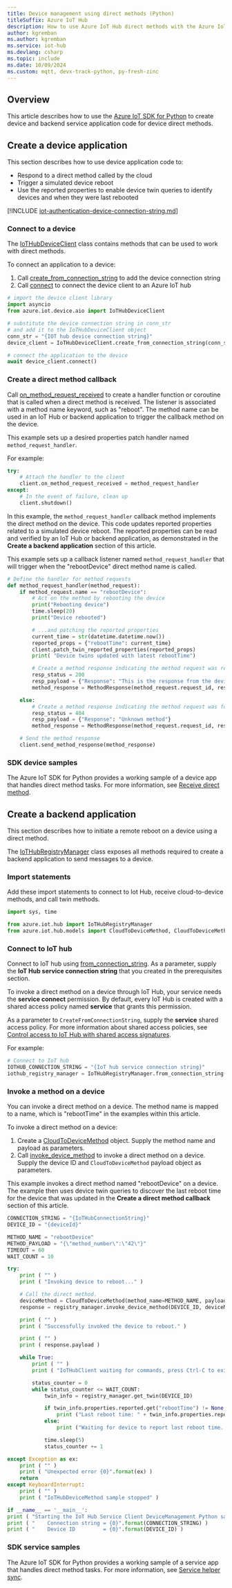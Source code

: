 ```yaml
---
title: Device management using direct methods (Python)
titleSuffix: Azure IoT Hub
description: How to use Azure IoT Hub direct methods with the Azure IoT SDK for Python for device management tasks including invoking a remote device reboot.
author: kgremban
ms.author: kgremban
ms.service: iot-hub
ms.devlang: csharp
ms.topic: include
ms.date: 10/09/2024
ms.custom: mqtt, devx-track-python, py-fresh-zinc
---
```


## Overview

This article describes how to use the [Azure IoT SDK for Python](https://github.com/Azure/azure-iot-sdk-python) to create device and backend service application code for device direct methods.

## Create a device application

This section describes how to use device application code to:

* Respond to a direct method called by the cloud
* Trigger a simulated device reboot
* Use the reported properties to enable device twin queries to identify devices and when they were last rebooted

[!INCLUDE [iot-authentication-device-connection-string.md](iot-authentication-device-connection-string.md)]

### Connect to a device

The [IoTHubDeviceClient](/python/api/azure-iot-device/azure.iot.device.iothubdeviceclient) class contains methods that can be used to work with direct methods.

To connect an application to a device:
1. Call [create_from_connection_string](/python/api/azure-iot-device/azure.iot.device.iothubdeviceclient?#azure-iot-device-iothubdeviceclient-create-from-connection-string) to add the device connection string
1. Call [connect](/python/api/azure-iot-device/azure.iot.device.iothubdeviceclient?#azure-iot-device-iothubdeviceclient-connect) to connect the device client to an Azure IoT hub

```python
# import the device client library
import asyncio
from azure.iot.device.aio import IoTHubDeviceClient

# substitute the device connection string in conn_str
# and add it to the IoTHubDeviceClient object
conn_str = "{IOT hub device connection string}"
device_client = IoTHubDeviceClient.create_from_connection_string(conn_str)

# connect the application to the device
await device_client.connect()
```

### Create a direct method callback

Call [on_method_request_received](/python/api/azure-iot-device/azure.iot.device.iothubdeviceclient?&#azure-iot-device-iothubdeviceclient-on-twin-desired-properties-patch-received) to create a handler function or coroutine that is called when a direct method is received. The listener is associated with a method name keyword, such as "reboot". The method name can be used in an IoT Hub or backend application to trigger the callback method on the device.

This example sets up a desired properties patch handler named `method_request_handler`.

For example:

```python
try:
    # Attach the handler to the client
    client.on_method_request_received = method_request_handler
except:
    # In the event of failure, clean up
    client.shutdown()
```

In this example, the `method_request_handler` callback method implements the direct method on the device. This code updates reported properties related to a simulated device reboot. The reported properties can be read and verified by an IoT Hub or backend application, as demonstrated in the **Create a backend application** section of this article.

This example sets up a callback listener named `method_request_handler` that will trigger when the "rebootDevice" direct method name is called.

```python
# Define the handler for method requests
def method_request_handler(method_request):
    if method_request.name == "rebootDevice":
        # Act on the method by rebooting the device
        print("Rebooting device")
        time.sleep(20)
        print("Device rebooted")

        # ...and patching the reported properties
        current_time = str(datetime.datetime.now())
        reported_props = {"rebootTime": current_time}
        client.patch_twin_reported_properties(reported_props)
        print( "Device twins updated with latest rebootTime")

        # Create a method response indicating the method request was resolved
        resp_status = 200
        resp_payload = {"Response": "This is the response from the device"}
        method_response = MethodResponse(method_request.request_id, resp_status, resp_payload)

    else:
        # Create a method response indicating the method request was for an unknown method
        resp_status = 404
        resp_payload = {"Response": "Unknown method"}
        method_response = MethodResponse(method_request.request_id, resp_status, resp_payload)

    # Send the method response
    client.send_method_response(method_response)
```

### SDK device samples

The Azure IoT SDK for Python provides a working sample of a device app that handles direct method tasks. For more information, see [Receive direct method](https://github.com/Azure/azure-iot-sdk-python/blob/main/samples/async-hub-scenarios/receive_direct_method.py).

## Create a backend application

This section describes how to initiate a remote reboot on a device using a direct method.

The [IoTHubRegistryManager](/python/api/azure-iot-hub/azure.iot.hub.iothubregistrymanager) class exposes all methods required to create a backend application to send messages to a device.

### Import statements

Add these import statements to connect to Iot Hub, receive cloud-to-device methods, and call twin methods.

```python
import sys, time

from azure.iot.hub import IoTHubRegistryManager
from azure.iot.hub.models import CloudToDeviceMethod, CloudToDeviceMethodResult, Twin
```

### Connect to IoT hub

Connect to IoT hub using [from_connection_string](/python/api/azure-iot-hub/azure.iot.hub.iothubregistrymanager?#azure-iot-hub-iothubregistrymanager-from-connection-string). As a parameter, supply the **IoT Hub service connection string** that you created in the prerequisites section.

To invoke a direct method on a device through IoT Hub, your service needs the **service connect** permission. By default, every IoT Hub is created with a shared access policy named **service** that grants this permission.

As a parameter to `CreateFromConnectionString`, supply the **service** shared access policy. For more information about shared access policies, see [Control access to IoT Hub with shared access signatures](/azure/iot-hub/authenticate-authorize-sas).

For example:

```python
# Connect to IoT hub
IOTHUB_CONNECTION_STRING = "{IoT hub service connection string}"
iothub_registry_manager = IoTHubRegistryManager.from_connection_string(IOTHUB_CONNECTION_STRING)
```

### Invoke a method on a device

You can invoke a direct method on a device. The method name is mapped to a name, which is "rebootTime" in the examples within this article.

To invoke a direct method on a device:

1. Create a [CloudToDeviceMethod](/python/api/azure-iot-hub/azure.iot.hub.protocol.models.cloudtodevicemethod) object. Supply the method name and payload as parameters.
1. Call [invoke_device_method](/python/api/azure-iot-hub/azure.iot.hub.iothub_registry_manager.iothubregistrymanager?#azure-iot-hub-iothub-registry-manager-iothubregistrymanager-invoke-device-method) to invoke a direct method on a device. Supply the device ID and `CloudToDeviceMethod` payload object as parameters.

This example invokes a direct method named "rebootDevice" on a device. The example then uses device twin queries to discover the last reboot time for the device that was updated in the **Create a direct method callback** section of this article.

```python
CONNECTION_STRING = "{IoTHubConnectionString}"
DEVICE_ID = "{deviceId}"

METHOD_NAME = "rebootDevice"
METHOD_PAYLOAD = "{\"method_number\":\"42\"}"
TIMEOUT = 60
WAIT_COUNT = 10

try:
    print ( "" )
    print ( "Invoking device to reboot..." )

    # Call the direct method.
    deviceMethod = CloudToDeviceMethod(method_name=METHOD_NAME, payload=METHOD_PAYLOAD)
    response = registry_manager.invoke_device_method(DEVICE_ID, deviceMethod)

    print ( "" )
    print ( "Successfully invoked the device to reboot." )

    print ( "" )
    print ( response.payload )

    while True:
        print ( "" )
        print ( "IoTHubClient waiting for commands, press Ctrl-C to exit" )

        status_counter = 0
        while status_counter <= WAIT_COUNT:
            twin_info = registry_manager.get_twin(DEVICE_ID)

            if twin_info.properties.reported.get("rebootTime") != None :
                print ("Last reboot time: " + twin_info.properties.reported.get("rebootTime"))
            else:
                print ("Waiting for device to report last reboot time...")

            time.sleep(5)
            status_counter += 1

except Exception as ex:
    print ( "" )
    print ( "Unexpected error {0}".format(ex) )
    return
except KeyboardInterrupt:
    print ( "" )
    print ( "IoTHubDeviceMethod sample stopped" )

if __name__ == '__main__':
print ( "Starting the IoT Hub Service Client DeviceManagement Python sample..." )
print ( "    Connection string = {0}".format(CONNECTION_STRING) )
print ( "    Device ID         = {0}".format(DEVICE_ID) )
```

### SDK service samples

The Azure IoT SDK for Python provides a working sample of a service app that handles direct method tasks. For more information, see [Service helper sync](https://github.com/Azure/azure-iot-sdk-python/blob/e75d1c2026eab939d5d31097fd0c22924c53abf8/dev_utils/dev_utils/service_helper_sync.py).

